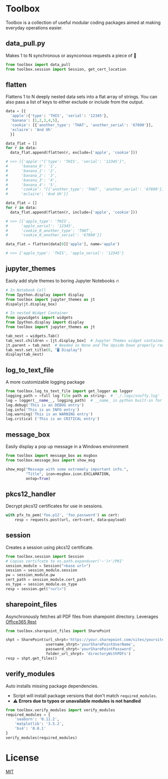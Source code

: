 # Toolbox
Toolbox is a collection of useful modular coding packages aimed at making everyday operations easier.

## data_pull.py
Makes 1 to N synchronous or asynconous requests a piece of 🍰
```python
from toolbox import data_pull
from toolbox.session import Session, get_cert_location
````
## flatten
Flattens 1 to N deeply nested data sets into a flat array of strings.  You can also pass a list of keys to either exclude or include from the output.
```python
data = [{
  'apple':{'type': 'THIS', 'serial': '12345'},
  'banana': [1,2,3,4,5],
  'cookie': [{'another_type': 'THAT', 'another_serial': '67890'}],
  'eclaire': 'And Uh'
  }]

data_flat = []
for r in data:
  data_flat.append(flatten(r, exclude=['apple', 'cookie']))

# >>> [{'apple':"{'type': 'THIS', 'serial': '12345'}",
#      'banana_0': '1',
#      'banana_1': '2',
#      'banana_2': '3',
#      'banana_3': '4',
#      'banana_4': '5',
#      'cookie': "[{'another_type': 'THAT', 'another_serial': '67890'}]",
#      'eclaire': 'And Uh'}]

data_flat = []
for r in data:
  data_flat.append(flatten(r, include=['apple', 'cookie']))

# >>> [{'apple_type': 'THIS',
#      'apple_serial': '12345',
#      'cookie_0_another_type': 'THAT',
#      'cookie_0_another_serial': '67890'}]

data_flat = flatten(data[0]['apple'], name='apple')

# >>> {'apple_type': 'THIS', 'apple_serial': '12345'}
```
## jupyter_themes
Easily add style themes to boring Jupyter Notebooks 🔥
```python
# In Notebook Cell
from Ipython.display import display
from toolbox import jupyter_themes as jt
dispaly(jt.display_box)

# In nested Widget Container
from ipywidgets import widgets
from Ipython.display import display
from toolbox import jupyter_themes as jt

tab_nest = widgets.Tab()
tab_nest.children = [jt.display_box]  # Jupyter Themes widget container
jt.parent = tab_nest  # Needed so None and The Upside Down properly redraw page
tab_nest.set_title(0, "🖥 Display")
display(tab_nest)
```
## log_to_text_file
A more customizable logging package
```python
from toolbox.log_to_text_file import get_logger as logger
logging_path = <full log file path as string›  # './.logs/snuffy.log'
log = logger(__name__, logging_path)  # __name_ is python built-in for module name
log.debug('This is an DEBUG entry')
log.info('This is an INFO entry')
log.warning('This is an WARNING entry')
log.critical ('This is an CRITICAL entry')
```
## message_box
Easily display a pop up message in a Windows environment
```python
from toolbox import message_box as msgbox
from toolbox.message_box import show_msg

show_msg("Message with some extremely important info.",
         "Title", icon=msgbox.icon.EXCLAMATION,
         ontop=True)
```
## pkcs12_handler
Decrypt pkcs12 certificates for use in sessions.
```python
with pfx_to_pem('foo.p12', 'foo_password') as cert:
    resp = requests.post(url, cert=cert, data=payload)
```
## session
Creates a session using pkcs12 certificate.
```python
from toolbox.session import Session
# Copies certifcate to os.path.expanduser('~')+'/PKI'
session_module = Session("<base url>")
session = session_module.session
pw = session_module.pw
cert_path = session_module.cert_path
os_type = session_module.os_type
resp = session.get("<url>")
```
## sharepoint_files
Asynchronously fetches all PDF files from sharepoint directory.
Leverages [Office365 Rest](https://github.com/vgrem/Office365-REST-Python-Client)
```python
from toolbox.sharepoint_files import SharePoint

shpt = SharePoint(url_shrpt='https://your.sharepoint.com/sites/yoursite',
                  username_shrpt='yourSharePointUserName',
                  password_shrpt='yourSharePointPassword',
                  folder_url_shrpt= 'directoryWithPDFs')
resp = shpt.get_files()
```
## verify_modules
Auto installs missing package dependencies.
* Script will install package versions that don't match `required_modules`.
* :warning: **Errors due to typos or unavailable modules is not handled**
```python
from toolbox.verify_modules import verify_modules
required_modules = {
    'seaborn': '0.11.2',
    'matplotlib': '3.5.2',
    'bs4': '0.0.1'
}
verify_modules(required_modules)
```
# License
[MIT](LICENSE)

